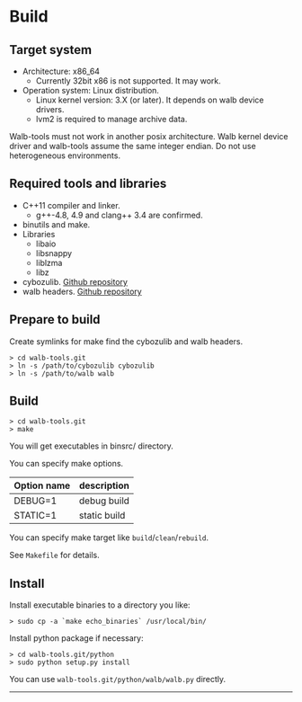 # Build

## Target system

- Architecture: x86_64
  - Currently 32bit x86 is not supported. It may work.
- Operation system: Linux distribution.
  - Linux kernel version: 3.X (or later). It depends on walb device drivers.
  - lvm2 is required to manage archive data.

Walb-tools must not work in another posix architecture.
Walb kernel device driver and walb-tools assume the same integer endian.
Do not use heterogeneous environments.


## Required tools and libraries

- C++11 compiler and linker.
  - g++-4.8, 4.9 and clang++ 3.4 are confirmed.
- binutils and make.
- Libraries
  - libaio
  - libsnappy
  - liblzma
  - libz
- cybozulib. [Github repository](https://github.com/herumi/cybozulib/)
- walb headers. [Github repository](https://github.com/starpos/walb/)


## Prepare to build

Create symlinks for make find the cybozulib and walb headers.
```
> cd walb-tools.git
> ln -s /path/to/cybozulib cybozulib
> ln -s /path/to/walb walb
```


## Build

```
> cd walb-tools.git
> make
```

You will get executables in binsrc/ directory.

You can specify make options.

| Option name | description  |
|-------------|--------------|
| DEBUG=1     | debug build  |
| STATIC=1    | static build |

You can specify make target like `build`/`clean`/`rebuild`.

See `Makefile` for details.


## Install

Install executable binaries to a directory you like:
```
> sudo cp -a `make echo_binaries` /usr/local/bin/
```

Install python package if necessary:
```
> cd walb-tools.git/python
> sudo python setup.py install
```
You can use `walb-tools.git/python/walb/walb.py` directly.

-----
